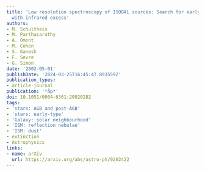 ```yaml
---
title: 'Low resolution spectroscopy of ISOGAL sources: Search for early-type stars
  with infrared excess'
authors:
- M. Schultheis
- M. Parthasarathy
- A. Omont
- M. Cohen
- S. Ganesh
- F. Sevre
- G. Simon
date: '2002-05-01'
publishDate: '2024-03-25T16:45:47.893559Z'
publication_types:
- article-journal
publication: '*åp*'
doi: 10.1051/0004-6361:20020282
tags:
- 'stars: AGB and post-AGB'
- 'stars: early-type'
- 'Galaxy: solar neighbourhood'
- 'ISM: reflection nebulae'
- 'ISM: dust'
- extinction
- Astrophysics
links:
- name: arXiv
  url: https://arxiv.org/abs/astro-ph/0202422
---
```

